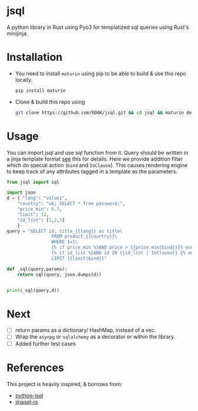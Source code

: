 # jsql
A python library in Rust using Pyo3 for templatized sql queries using Rust's minijinja.

# Installation
    
- You need to install `maturin` using pip to be able to build & use this repo locally.
    ``` bash
    pip install maturin
    ``` 
  
- Clone & build this repo using 
  ``` bash
  git clone https://github.com/DDAK/jsql.git && cd jsql && maturin develop
  ``` 
# Usage
You can import jsql and use sql function from it. Query should be written in a jinja template format [see](https://docs.rs/minijinja/latest/minijinja/syntax/index.html) this for details.
Here we provide addition filter which do special action (`bind` and `InClause`). This causes rendering engine to keep track of any attributes tagged in a template as the parameters.  
``` python
from jsql import sql

import json
d = { "lang": "value1",
    "country": "uk; SELECT * from password;",
    "price_min": 6.7,
    "limit": 12,
    "id_list": [1,2,3]
    }
query = "SELECT id, title_{{lang}} as title\
                 FROM product_{{country}}\
                 WHERE 1=1\
                 {% if price_min %}AND price > {{price_min|bind}}{% endif %}\
                 {% if id_list %}AND id IN {{id_list | InClause}} {% endif %}\
                 LIMIT {{limit|bind}}"

def _sql(query,params):
    return sql(query, json.dumps(d))


print(_sql(query,d))
```
# Next
-[ ] return params as a dictionary/ HashMap, instead of a vec<String>. 
-[ ] Wrap the `asynpg` or `sqlalchemy` as a decorator or within the library.
-[ ] Added further test cases

# References
This project is heavily inspired, & borrows from:
- [python-jsql](https://github.com/hzarka/python-jsql.git)
- [jinasql-rs](https://github.com/wseaton/jinjasql-rs.git)